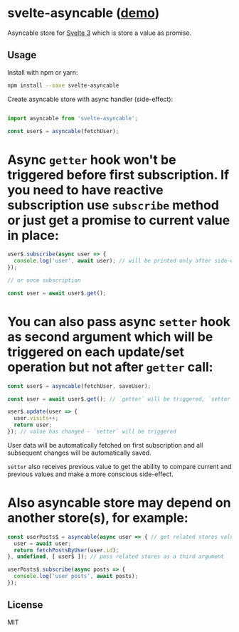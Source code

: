 # svelte-asyncable ([demo](https://svelte.dev/repl/3f070579c1cb4892972e23055701b988?version=3.12.1))

Asyncable store for [Svelte 3](https://svelte.dev/) which is store a value as promise.

## Usage

Install with npm or yarn:

```bash
npm install --save svelte-asyncable
```

Create asyncable store with async handler (side-effect):

```javascript

import asyncable from 'svelte-asyncable';

const user$ = asyncable(fetchUser);
```

# Async `getter` hook won't be triggered before first subscription. If you need to have reactive subscription use `subscribe` method or just get a promise to current value in place:

```javascript
user$.subscribe(async user => {
  console.log('user', await user); // will be printed only after side-effect
});

// or once subscription

const user = await user$.get();

```

# You can also pass async `setter` hook as second argument which will be triggered on each update/set operation but not after `getter` call:

```javascript
const user$ = asyncable(fetchUser, saveUser);

const user = await user$.get(); // `getter` will be triggered, `setter` is not

user$.update(user => {
  user.visits++;
  return user;
}); // value has changed - `setter` will be triggered
```

User data will be automatically fetched on first subscription and all subsequent changes will be automatically saved.

`setter` also receives previous value to get the ability to compare current and previous values and make a more conscious side-effect.

# Also asyncable store may depend on another store(s), for example:

```javascript
const userPosts$ = asyncable(async user => { // get related stores values as arguments of `getter` hook
  user = await user;
  return fetchPostsByUser(user.id);
}, undefined, [ user$ ]); // pass related stores as a third argument

userPosts$.subscribe(async posts => {
  console.log('user posts', await posts);
});

```

## License

MIT
